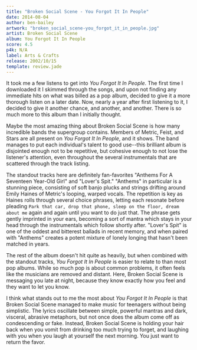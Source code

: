 ```yaml
---
title: "Broken Social Scene - You Forgot It In People"
date: 2014-08-04
author: ben-bailey
artwork: "broken_social_scene-you_forgot_it_in_people.jpg"
artist: Broken Social Scene
album: You Forgot It In People
score: 4.5
p4k: N/A
label: Arts & Crafts
release: 2002/10/15
template: review.jade
---
```


It took me a few listens to get into *You Forgot It In People*. The first time I downloaded it I skimmed through the songs, and upon not finding any immediate hits on what was billed as a pop album, decided to give it a more thorough listen on a later date. Now, nearly a year after first listening to it, I decided to give it another chance, and another, and another. There is so much more to this album than I initially thought.

<span class="more">

Maybe the most amazing thing about Broken Social Scene is how many incredible bands the supergroup contains. Members of Metric, Feist, and Stars are all present on *You Forgot It In People*, and it shows. The band manages to put each individual's talent to good use--this brilliant album is disjointed enough not to be repetitive, but cohesive enough to not lose the listener's attention, even throughout the several instrumentals that are scattered through the track listing.

The standout tracks here are definitely fan-favorites "Anthems For A Seventeen Year-Old Girl" and "Lover's Spit." "Anthems" in particular is a stunning piece, consisting of soft banjo plucks and strings drifting around Emily Haines of Metric's looping, warped vocals. The repetition is key as Haines rolls through several choice phrases, letting each resonate before pleading `Park that car, drop that phone, sleep on the floor, dream about me` again and again until you want to do just that. The phrase gets gently imprinted in your ears, becoming a sort of mantra which stays in your head through the instrumentals which follow shortly after. "Lover's Spit" is one of the oddest and bitterest ballads in recent memory, and when paired with "Anthems" creates a potent mixture of lonely longing that hasn't been matched in years.

The rest of the album doesn't hit quite as heavily, but when combined with the standout tracks, *You Forgot It In People* is easier to relate to than most pop albums. While so much pop is about common problems, it often feels like the musicians are removed and distant. Here, Broken Social Scene is messaging you late at night, because they know exactly how you feel and they want to let you know.

I think what stands out to me the most about *You Forgot It In People* is that Broken Social Scene managed to make music for teenagers without being simplistic. The lyrics oscillate between simple, powerful mantras and dark, visceral, abrasive metaphors, but not once does the album come off as condescending or fake. Instead, Broken Social Scene is holding your hair back when you vomit from drinking too much trying to forget, and laughing with you when you laugh at yourself the next morning. You just want to return the favor.
